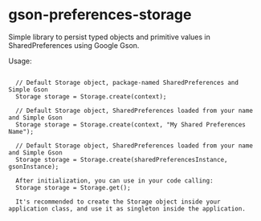 # gson-preferences-storage
Simple library to persist typed objects and primitive values in SharedPreferences using Google Gson.


Usage:

```

  // Default Storage object, package-named SharedPreferences and Simple Gson
  Storage storage = Storage.create(context);

  // Default Storage object, SharedPreferences loaded from your name and Simple Gson
  Storage storage = Storage.create(context, "My Shared Preferences Name");

  // Default Storage object, SharedPreferences loaded from your name and Simple Gson
  Storage storage = Storage.create(sharedPreferencesInstance, gsonInstance);

  After initialization, you can use in your code calling:
  Storage storage = Storage.get();

  It's recommended to create the Storage object inside your application class, and use it as singleton inside the application.

```
